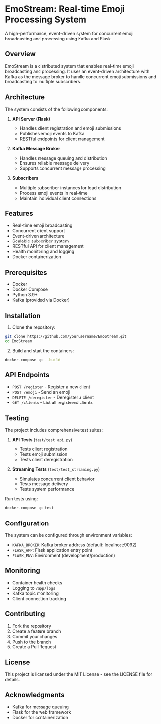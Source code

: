 # EmoStream: Real-time Emoji Processing System

A high-performance, event-driven system for concurrent emoji broadcasting and processing using Kafka and Flask.

## Overview

EmoStream is a distributed system that enables real-time emoji broadcasting and processing. It uses an event-driven architecture with Kafka as the message broker to handle concurrent emoji submissions and broadcasting to multiple subscribers.

## Architecture

The system consists of the following components:

1. **API Server (Flask)**
   - Handles client registration and emoji submissions
   - Publishes emoji events to Kafka
   - RESTful endpoints for client management

2. **Kafka Message Broker**
   - Handles message queuing and distribution
   - Ensures reliable message delivery
   - Supports concurrent message processing

3. **Subscribers**
   - Multiple subscriber instances for load distribution
   - Process emoji events in real-time
   - Maintain individual client connections

## Features

- Real-time emoji broadcasting
- Concurrent client support
- Event-driven architecture
- Scalable subscriber system
- RESTful API for client management
- Health monitoring and logging
- Docker containerization

## Prerequisites

- Docker
- Docker Compose
- Python 3.9+
- Kafka (provided via Docker)

## Installation

1. Clone the repository:
```bash
git clone https://github.com/yourusername/EmoStream.git
cd EmoStream
```

2. Build and start the containers:
```bash
docker-compose up --build
```

## API Endpoints

- `POST /register` - Register a new client
- `POST /emoji` - Send an emoji
- `DELETE /deregister` - Deregister a client
- `GET /clients` - List all registered clients

## Testing

The project includes comprehensive test suites:

1. **API Tests** (`test/test_api.py`)
   - Tests client registration
   - Tests emoji submission
   - Tests client deregistration

2. **Streaming Tests** (`test/test_streaming.py`)
   - Simulates concurrent client behavior
   - Tests message delivery
   - Tests system performance

Run tests using:
```bash
docker-compose up test
```

## Configuration

The system can be configured through environment variables:

- `KAFKA_BROKER`: Kafka broker address (default: localhost:9092)
- `FLASK_APP`: Flask application entry point
- `FLASK_ENV`: Environment (development/production)

## Monitoring

- Container health checks
- Logging to `/app/logs`
- Kafka topic monitoring
- Client connection tracking

## Contributing

1. Fork the repository
2. Create a feature branch
3. Commit your changes
4. Push to the branch
5. Create a Pull Request

## License

This project is licensed under the MIT License - see the LICENSE file for details.

## Acknowledgments

- Kafka for message queuing
- Flask for the web framework
- Docker for containerization
